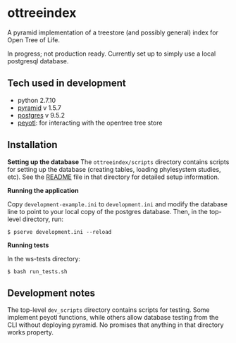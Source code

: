 # ottreeindex

A pyramid implementation of a treestore (and possibly general) index for Open Tree of Life.

In progress; not production ready. Currently set up to simply use a local postgresql database.

## Tech used in development

* python 2.7.10
* [pyramid](http://www.pylonsproject.org/) v 1.5.7
* [postgres](http://www.postgresql.org/) v 9.5.2
* [peyotl](https://github.com/OpenTreeOfLife/peyotl): for interacting with the opentree tree store

## Installation

**Setting up the database**
The `ottreeindex/scripts` directory contains scripts for setting up the database
(creating tables, loading phylesystem studies, etc). See the [README](https://github.com/OpenTreeOfLife/ottreeindex/blob/master/ottreeindex/scripts/README.md) file in that directory for detailed setup information.

**Running the application**

Copy `development-example.ini` to `development.ini` and modify the database
line to point to your local copy of the postgres database. Then, in the top-level
directory, run:

```
$ pserve development.ini --reload
```

**Running tests**

In the ws-tests directory:

```
$ bash run_tests.sh
```

## Development notes

The top-level `dev_scripts` directory contains scripts for testing. Some
implement peyotl functions, while others allow database testing from the CLI
without deploying pyramid. No promises that anything in that directory works
property.
